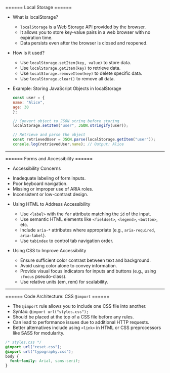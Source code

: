 
====== Local Storage ======

- What is localStorage?

    * `localStorage` is a Web Storage API provided by the browser.
    * It allows you to store key-value pairs in a web browser with no expiration time.
    * Data persists even after the browser is closed and reopened.

- How is it used?

    * Use `localStorage.setItem(key, value)` to store data.
    * Use `localStorage.getItem(key)` to retrieve data.
    * Use `localStorage.removeItem(key)` to delete specific data.
    * Use `localStorage.clear()` to remove all data.

- Example: Storing JavaScript Objects in localStorage

    ```javascript
    const user = {
    name: "Alice",
    age: 30
    };

    // Convert object to JSON string before storing
    localStorage.setItem("user", JSON.stringify(user));

    // Retrieve and parse the object
    const retrievedUser = JSON.parse(localStorage.getItem("user"));
    console.log(retrievedUser.name); // Output: Alice
    ```

---

====== Forms and Accessibility ======

- Accessibility Concerns

* Inadequate labeling of form inputs.
* Poor keyboard navigation.
* Missing or improper use of ARIA roles.
* Inconsistent or low-contrast design.

- Using HTML to Address Accessibility
    * Use `<label>` with the `for` attribute matching the `id` of the input.
    * Use semantic HTML elements like `<fieldset>`, `<legend>`, `<button>`, etc.
    * Include `aria-*` attributes where appropriate (e.g., `aria-required`, `aria-label`).
    * Use `tabindex` to control tab navigation order.

- Using CSS to Improve Accessibility
    * Ensure sufficient color contrast between text and background.
    * Avoid using color alone to convey information.
    * Provide visual focus indicators for inputs and buttons (e.g., using `:focus` pseudo-class).
    * Use relative units (em, rem) for scalability.

---

====== Code Architecture: CSS `@import` ======

* The `@import` rule allows you to include one CSS file into another.
* Syntax: `@import url("styles.css");`
* Should be placed at the top of a CSS file before any rules.
* Can lead to performance issues due to additional HTTP requests.
* Better alternatives include using `<link>` in HTML or CSS preprocessors like SASS for modularity.

```css
/* styles.css */
@import url("reset.css");
@import url("typography.css");
body {
  font-family: Arial, sans-serif;
}
```
